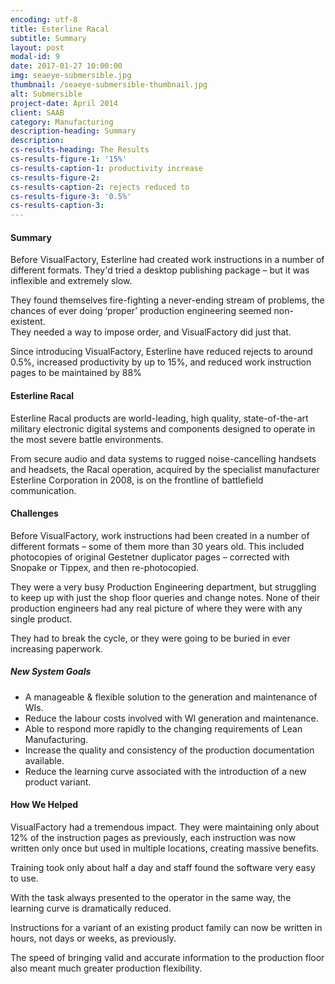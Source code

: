 ```yaml
---
encoding: utf-8
title: Esterline Racal
subtitle: Summary
layout: post
modal-id: 9
date: 2017-01-27 10:00:00
img: seaeye-submersible.jpg
thumbnail: /seaeye-submersible-thumbnail.jpg
alt: Submersible
project-date: April 2014
client: SAAB
category: Manufacturing
description-heading: Summary
description:
cs-results-heading: The Results
cs-results-figure-1: '15%'
cs-results-caption-1: productivity increase
cs-results-figure-2:
cs-results-caption-2: rejects reduced to
cs-results-figure-3: '0.5%'
cs-results-caption-3:
---
```



#### Summary

Before VisualFactory, Esterline had created work instructions in a number of different formats. They'd tried a desktop publishing package – but it was inflexible and extremely slow.

They found themselves fire-fighting a never-ending stream of problems, the chances of ever doing ‘proper’ production engineering seemed non-existent.
<br>They needed a way to impose order, and VisualFactory did just that.

Since introducing VisualFactory, Esterline have reduced rejects to around 0.5%, increased productivity by up to 15%, and reduced work instruction pages to be maintained by 88%

#### Esterline Racal

Esterline Racal products are world-leading, high quality, state-of-the-art military electronic digital systems and components designed to operate in the most severe battle environments.

From secure audio and data systems to rugged noise-cancelling handsets and headsets, the Racal operation, acquired by the specialist manufacturer Esterline Corporation in 2008, is on the frontline of battlefield communication.

#### Challenges

Before VisualFactory, work instructions had been created in a number of different formats – some of them more than 30 years old. This included photocopies of original Gestetner duplicator pages – corrected with Snopake or Tippex, and then re-photocopied.

They were a very busy Production Engineering department, but struggling to keep up with just the shop floor queries and change notes. None of their production engineers had any real picture of where they were with any single product.

They had to break the cycle, or they were going to be buried in ever increasing paperwork.

##### New System Goals

* A manageable & flexible solution to the generation and maintenance of WIs.
* Reduce the labour costs involved with WI generation and maintenance.
* Able to respond more rapidly to the changing requirements of Lean Manufacturing.
* Increase the quality and consistency of the production documentation available.
* Reduce the learning curve associated with the introduction of a new product variant.

#### How We Helped

VisualFactory had a tremendous impact. They were maintaining only about 12% of the instruction pages as previously, each instruction was now written only once but used in multiple locations, creating massive benefits.

Training took only about half a day and staff found the software very easy to use.

With the task always presented to the operator in the same way, the learning curve is dramatically reduced.

Instructions for a variant of an existing product family can now be written in hours, not days or weeks, as previously.

The speed of bringing valid and accurate information to the production floor also meant much greater production flexibility.